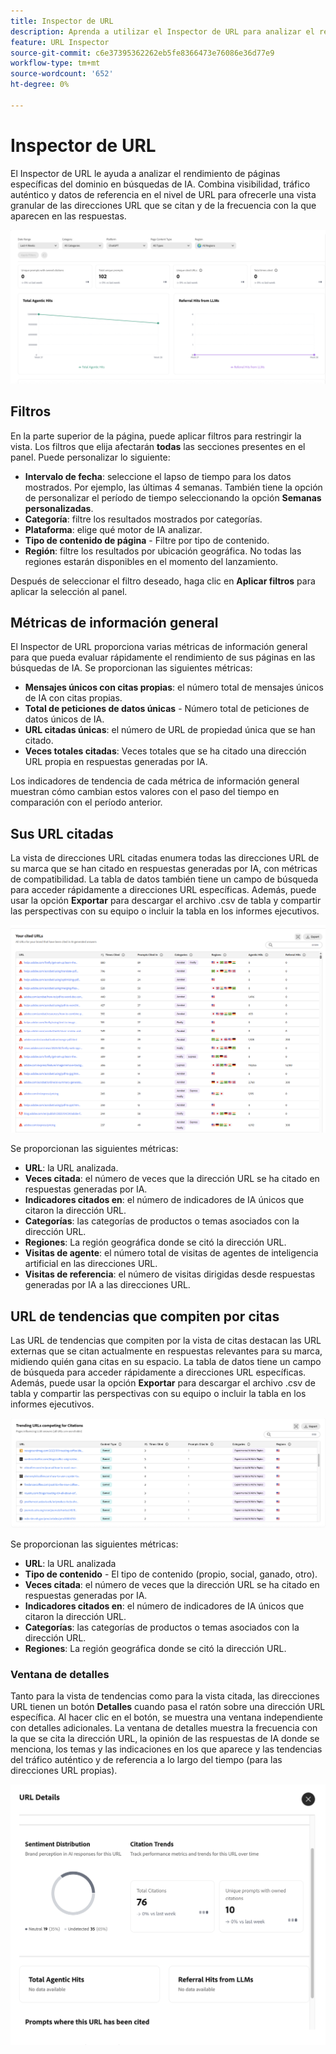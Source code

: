 ```yaml
---
title: Inspector de URL
description: Aprenda a utilizar el Inspector de URL para analizar el rendimiento de páginas específicas del dominio en búsquedas de IA.
feature: URL Inspector
source-git-commit: c6e37395362262eb5fe8366473e76086e36d77e9
workflow-type: tm+mt
source-wordcount: '652'
ht-degree: 0%

---
```



# Inspector de URL

El Inspector de URL le ayuda a analizar el rendimiento de páginas específicas del dominio en búsquedas de IA. Combina visibilidad, tráfico auténtico y datos de referencia en el nivel de URL para ofrecerle una vista granular de las direcciones URL que se citan y de la frecuencia con la que aparecen en las respuestas.

![Inspector de URL](/help/dashboards/assets/url-insp.png)

## Filtros

En la parte superior de la página, puede aplicar filtros para restringir la vista. Los filtros que elija afectarán **todas** las secciones presentes en el panel. Puede personalizar lo siguiente:

* **Intervalo de fecha**: seleccione el lapso de tiempo para los datos mostrados. Por ejemplo, las últimas 4 semanas. También tiene la opción de personalizar el período de tiempo seleccionando la opción **Semanas personalizadas**.
* **Categoría**: filtre los resultados mostrados por categorías.
* **Plataforma**: elige qué motor de IA analizar.
* **Tipo de contenido de página** - Filtre por tipo de contenido.
* **Región**: filtre los resultados por ubicación geográfica. No todas las regiones estarán disponibles en el momento del lanzamiento.

Después de seleccionar el filtro deseado, haga clic en **Aplicar filtros** para aplicar la selección al panel.

## Métricas de información general

El Inspector de URL proporciona varias métricas de información general para que pueda evaluar rápidamente el rendimiento de sus páginas en las búsquedas de IA. Se proporcionan las siguientes métricas:

* **Mensajes únicos con citas propias**: el número total de mensajes únicos de IA con citas propias.
* **Total de peticiones de datos únicas** - Número total de peticiones de datos únicos de IA.
* **URL citadas únicas**: el número de URL de propiedad única que se han citado.
* **Veces totales citadas**: Veces totales que se ha citado una dirección URL propia en respuestas generadas por IA.
<!-- * **Total agentic hits** - The total number of hits from AI agents on your URLs.
* **Referral hits from LLMs** - The total number of hits directed from AI-generated answers to your URLs.-->

Los indicadores de tendencia de cada métrica de información general muestran cómo cambian estos valores con el paso del tiempo en comparación con el período anterior.

## Sus URL citadas

La vista de direcciones URL citadas enumera todas las direcciones URL de su marca que se han citado en respuestas generadas por IA, con métricas de compatibilidad. La tabla de datos también tiene un campo de búsqueda para acceder rápidamente a direcciones URL específicas. Además, puede usar la opción **Exportar** para descargar el archivo .csv de tabla y compartir las perspectivas con su equipo o incluir la tabla en los informes ejecutivos.

![URL citadas](/help/dashboards/assets/cited-urls.png)

Se proporcionan las siguientes métricas:

* **URL**: la URL analizada.
* **Veces citada**: el número de veces que la dirección URL se ha citado en respuestas generadas por IA.
* **Indicadores citados en**: el número de indicadores de IA únicos que citaron la dirección URL.
* **Categorías**: las categorías de productos o temas asociados con la dirección URL.
* **Regiones**: La región geográfica donde se citó la dirección URL.
* **Visitas de agente**: el número total de visitas de agentes de inteligencia artificial en las direcciones URL.
* **Visitas de referencia**: el número de visitas dirigidas desde respuestas generadas por IA a las direcciones URL.

## URL de tendencias que compiten por citas

Las URL de tendencias que compiten por la vista de citas destacan las URL externas que se citan actualmente en respuestas relevantes para su marca, midiendo quién gana citas en su espacio. La tabla de datos tiene un campo de búsqueda para acceder rápidamente a direcciones URL específicas. Además, puede usar la opción **Exportar** para descargar el archivo .csv de tabla y compartir las perspectivas con su equipo o incluir la tabla en los informes ejecutivos.

![URL de tendencias compitiendo por las citas](/help/dashboards/assets/trend-url.png)

Se proporcionan las siguientes métricas:

* **URL**: la URL analizada
* **Tipo de contenido** - El tipo de contenido (propio, social, ganado, otro).
* **Veces citada**: el número de veces que la dirección URL se ha citado en respuestas generadas por IA.
* **Indicadores citados en**: el número de indicadores de IA únicos que citaron la dirección URL.
* **Categorías**: las categorías de productos o temas asociados con la dirección URL.
* **Regiones**: La región geográfica donde se citó la dirección URL.

### Ventana de detalles

Tanto para la vista de tendencias como para la vista citada, las direcciones URL tienen un botón **Detalles** cuando pasa el ratón sobre una dirección URL específica. Al hacer clic en el botón, se muestra una ventana independiente con detalles adicionales. La ventana de detalles muestra la frecuencia con la que se cita la dirección URL, la opinión de las respuestas de IA donde se menciona, los temas y las indicaciones en los que aparece y las tendencias del tráfico auténtico y de referencia a lo largo del tiempo (para las direcciones URL propias).

![Ventana de detalles](/help/dashboards/assets/details-url.png)
